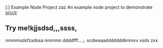 [:] Example Node Project
zaz
An example node project to demonstrate [srcclr](https://www.srcclr.com)
## Try me!kjjsdsd,,,ssss,
nmmmsdsfzxdssa
nmmmn
ddddfff....;.
scdwaaadddddddknmvv
xsdx
zxx
